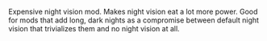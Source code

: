 Expensive night vision mod. Makes night vision eat a lot more power. Good for mods that add long, dark nights as a compromise between default night vision that trivializes them and no night vision at all.
